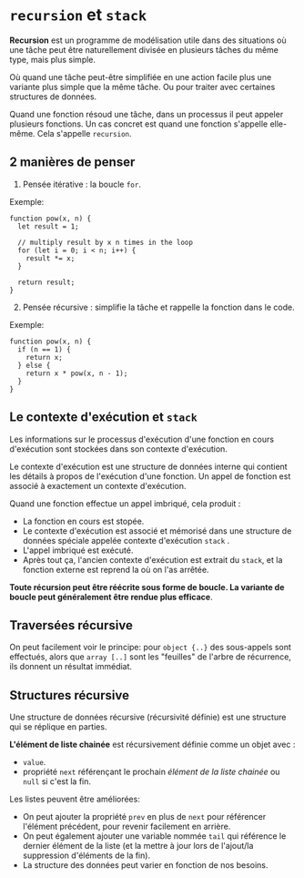 # `recursion` et `stack`

**Recursion** est un programme de modélisation utile dans des situations où une tâche peut être naturellement divisée en plusieurs tâches du même type, mais plus simple.

Où quand une tâche peut-être simplifiée en une action facile plus une variante plus simple que la même tâche. Ou pour traiter avec certaines structures de données.

Quand une fonction résoud une tâche, dans un processus il peut appeler plusieurs fonctions. Un cas concret est quand une fonction s'appelle elle-même. Cela s'appelle `recursion`.

## 2 manières de penser

1.  Pensée itérative : la boucle `for`.

Exemple:
```
function pow(x, n) {
  let result = 1;

  // multiply result by x n times in the loop
  for (let i = 0; i < n; i++) {
    result *= x;
  }

  return result;
}
```

2.  Pensée récursive : simplifie la tâche et rappelle la fonction dans le code.

Exemple:
```
function pow(x, n) {
  if (n == 1) {
    return x;
  } else {
    return x * pow(x, n - 1);
  }
}
```

## Le contexte d'exécution et `stack`

Les informations sur le processus d'exécution d'une fonction en cours d'exécution sont stockées dans son contexte d'exécution.

Le contexte d'exécution est une structure de données interne qui contient les détails à propos de l'exécution d'une fonction. Un appel de fonction est associé à exactement un contexte d'exécution.

Quand une fonction effectue un appel imbriqué, cela produit :

*   La fonction en cours est stopée.
*   Le contexte d'exécution est associé et mémorisé dans une structure de données spéciale appelée contexte d'exécution `stack` .
*   L'appel imbriqué est exécuté.
*   Après tout ça, l'ancien contexte d'exécution est extrait du `stack`, et la fonction externe est reprend la où on l'as arrêtée.

**Toute récursion peut être réécrite sous forme de boucle. La variante de boucle peut généralement être rendue plus efficace**.

## Traversées récursive

On peut facilement voir le principe: pour `object {..}` des sous-appels sont effectués, alors que `array [..]` sont les "feuilles" de l'arbre de récurrence, ils donnent un résultat immédiat.

## Structures récursive

Une structure de données récursive (récursivité définie) est une structure qui se réplique en parties.

**L'élément de liste chainée** est récursivement définie comme un objet avec :

*   `value`.
*   propriété `next` référençant le prochain *élément de la liste chainée* ou `null` si c'est la fin.

Les listes peuvent être améliorées:

*   On peut ajouter la propriété `prev` en plus de `next` pour référencer l'élément précédent, pour revenir facilement en arrière.
*   On peut également ajouter une variable nommée `tail` qui référence le dernier élément de la liste (et la mettre à jour lors de l'ajout/la suppression d'éléments de la fin).
*   La structure des données peut varier en fonction de nos besoins.
